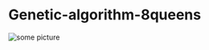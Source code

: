# Genetic-algorithm-8queens
![some picture](https://github.com/NelsonRomaine/Genetic-algorithm-8queens/blob/master/readme/"example1.png")
